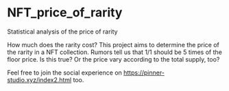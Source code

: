 # NFT_price_of_rarity
Statistical analysis of the price of rarity

How much does the rarity cost? This project aims to determine the price of the rarity in a NFT collection. Rumors tell us that 1/1 should be 5 times of the floor price. Is this true? Or the price vary according to the total supply, too? 

Feel free to join the social experience on https://pinner-studio.xyz/index2.html too.
